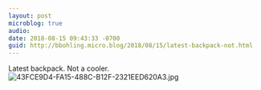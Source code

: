 ```yaml
---
layout: post
microblog: true
audio: 
date: 2018-08-15 09:43:33 -0700
guid: http://bbohling.micro.blog/2018/08/15/latest-backpack-not.html
---
```

Latest backpack. Not a cooler.
![43FCE9D4-FA15-488C-B12F-2321EED620A3.jpg](http://micro.brandonbohling.com/uploads/2018/a9cc4bd92f.jpg)
